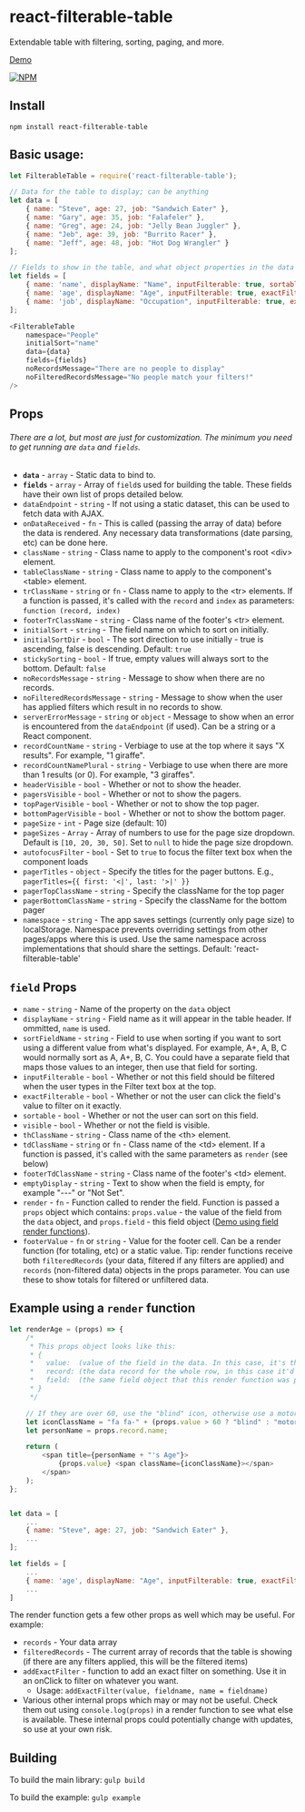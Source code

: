 # react-filterable-table
Extendable table with filtering, sorting, paging, and more.


[Demo](https://ianwitherow.github.io/react-filterable-table/example/index.html)

[![NPM](https://nodei.co/npm/react-filterable-table.png?compact=true)](https://npmjs.org/package/react-filterable-table)


## Install
`npm install react-filterable-table`

## Basic usage:

```javascript
let FilterableTable = require('react-filterable-table');

// Data for the table to display; can be anything
let data = [
	{ name: "Steve", age: 27, job: "Sandwich Eater" },
	{ name: "Gary", age: 35, job: "Falafeler" },
	{ name: "Greg", age: 24, job: "Jelly Bean Juggler" },
	{ name: "Jeb", age: 39, job: "Burrito Racer" },
	{ name: "Jeff", age: 48, job: "Hot Dog Wrangler" }
];

// Fields to show in the table, and what object properties in the data they bind to
let fields = [
	{ name: 'name', displayName: "Name", inputFilterable: true, sortable: true },
	{ name: 'age', displayName: "Age", inputFilterable: true, exactFilterable: true, sortable: true },
	{ name: 'job', displayName: "Occupation", inputFilterable: true, exactFilterable: true, sortable: true }
];

<FilterableTable
	namespace="People"
	initialSort="name"
	data={data}
	fields={fields}
	noRecordsMessage="There are no people to display"
	noFilteredRecordsMessage="No people match your filters!"
/>

```

## Props
###### There are a lot, but most are just for customization. The minimum you need to get running are `data` and `fields`.
* **`data`** - `array` - Static data to bind to.
* **`fields`** - `array` - Array of `field`s used for building the table. These fields have their own list of props detailed below.
* `dataEndpoint` - `string` - If not using a static dataset, this can be used to fetch data with AJAX.
* `onDataReceived` - `fn` - This is called (passing the array of data) before the data is rendered. Any necessary data transformations (date parsing, etc) can be done here.
* `className` - `string` - Class name to apply to the component's root &lt;div&gt; element.
* `tableClassName` - `string` - Class name to apply to the component's &lt;table&gt; element.
* `trClassName` - `string` or `fn` - Class name to apply to the &lt;tr&gt; elements. If a function is passed, it's called with the `record` and `index` as parameters: `function (record, index)`
* `footerTrClassName` - `string` - Class name of the footer's &lt;tr&gt; element.
* `initialSort` - `string` - The field name on which to sort on initially.
* `initialSortDir` - `bool` - The sort direction to use initially - true is ascending, false is descending. Default: `true`
* `stickySorting` - `bool` - If true, empty values will always sort to the bottom. Default: `false`
* `noRecordsMessage` - `string` - Message to show when there are no records.
* `noFilteredRecordsMessage` - `string` - Message to show when the user has applied filters which result in no records to show.
* `serverErrorMessage` - `string` or `object` - Message to show when an error is encountered from the `dataEndpoint` (if used). Can be a string or a React component.
* `recordCountName` - `string` - Verbiage to use at the top where it says "X results". For example, "1 giraffe".
* `recordCountNamePlural` - `string` - Verbiage to use when there are more than 1 results (or 0). For example, "3 giraffes".
* `headerVisible` - `bool` - Whether or not to show the header.
* `pagersVisible` - `bool` - Whether or not to show the pagers.
* `topPagerVisible` - `bool` - Whether or not to show the top pager.
* `bottomPagerVisible` - `bool` - Whether or not to show the bottom pager.
* `pageSize` - `int` - Page size (default: 10)
* `pageSizes` - `Array` - Array of numbers to use for the page size dropdown. Default is `[10, 20, 30, 50]`. Set to `null` to hide the page size dropdown.
* `autofocusFilter` - `bool` - Set to `true` to focus the filter text box when the component loads
* `pagerTitles` - `object` - Specify the titles for the pager buttons. E.g., `pagerTitles={{ first: '<|', last: '>|' }}`
* `pagerTopClassName` - `string` - Specify the className for the top pager
* `pagerBottomClassName` - `string` - Specify the className for the bottom pager
* `namespace` - `string` - The app saves settings (currently only page size) to localStorage. Namespace prevents overriding settings from other pages/apps where this is used. Use the same namespace across implementations that should share the settings. Default: 'react-filterable-table'


## `field` Props

* `name` - `string` - Name of the property on the `data` object
* `displayName` - `string` - Field name as it will appear in the table header. If ommitted, `name` is used.
* `sortFieldName` - `string` - Field to use when sorting if you want to sort using a different value from what's displayed. For example, A+, A, B, C would normally sort as A, A+, B, C. You could have a separate field that maps those values to an integer, then use that field for sorting.
* `inputFilterable` - `bool` - Whether or not this field should be filtered when the user types in the Filter text box at the top.
* `exactFilterable` - `bool` - Whether or not the user can click the field's value to filter on it exactly.
* `sortable` - `bool` - Whether or not the user can sort on this field.
* `visible` - `bool` - Whether or not the field is visible.
* `thClassName` - `string` - Class name of the &lt;th&gt; element.
* `tdClassName` - `string` or `fn` - Class name of the &lt;td&gt; element. If a function is passed, it's called with the same parameters as `render` (see below)
* `footerTdClassName` - `string` - Class name of the footer's &lt;td&gt; element.
* `emptyDisplay` - `string` - Text to show when the field is empty, for example "---" or "Not Set".
* `render` - `fn` - Function called to render the field. Function is passed a `props` object which contains: `props.value` - the value of the field from the `data` object, and `props.field` - this field object ([Demo using field render functions](https://ianwitherow.github.io/react-filterable-table/example-alt/index.html)).
* `footerValue` - `fn` or `string` - Value for the footer cell. Can be a render function (for totaling, etc) or a static value. Tip: render functions receive both `filteredRecords` (your data, filtered if any filters are applied) and `records` (non-filtered data) objects in the props parameter. You can use these to show totals for filtered or unfiltered data.


## Example using a `render` function

```javascript
let renderAge = (props) => {
	/*
	 * This props object looks like this:
	 * {
	 *   value:  (value of the field in the data. In this case, it's the person's age.),
	 *   record: (the data record for the whole row, in this case it'd be: { name: "Steve", age: 27, job: "Sandwich Eater" }),
	 *   field:  (the same field object that this render function was passed into. We'll have access to any props on it, including that 'someRandomProp' one we put on there. Those can be functions, too, so we can add custom onClick handlers to our return value.)
	 * }
	 */

	// If they are over 60, use the "blind" icon, otherwise use a motorcycle
	let iconClassName = "fa fa-" + (props.value > 60 ? "blind" : "motorcycle");
	let personName = props.record.name;

	return (
		<span title={personName + "'s Age"}>
			{props.value} <span className={iconClassName}></span>
		</span>
	);
};


let data = [
	...
	{ name: "Steve", age: 27, job: "Sandwich Eater" },
	...
];

let fields = [
	...
	{ name: 'age', displayName: "Age", inputFilterable: true, exactFilterable: true, sortable: true, someRandomProp: "Tacos!", render: renderAge },
	...
]
```

The render function gets a few other props as well which may be useful. For example:
* `records` - Your data array
* `filteredRecords` - The current array of records that the table is showing (if there are any filters applied, this will be the filtered items)
* `addExactFilter` - function to add an exact filter on something. Use it in an onClick to filter on whatever you want.
	* Usage: `addExactFilter(value, fieldname, name = fieldname)`
* Various other internal props which may or may not be useful. Check them out using `console.log(props)` in a render function to see what else is available. These internal props could potentially change with updates, so use at your own risk.


## Building
To build the main library: `gulp build`

To build the example: `gulp example`
